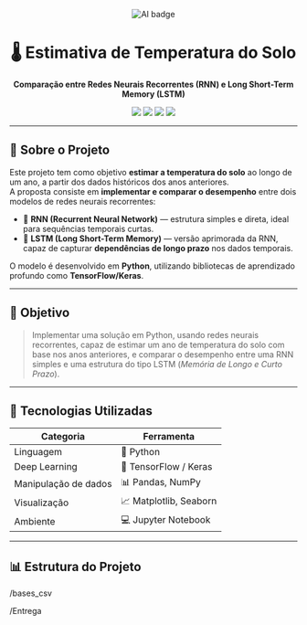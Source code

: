 <!-- Ícone ou pequeno "favicon" -->
<p align="center">
  <img src="https://img.shields.io/badge/AI-Exploration-6DD3B6?logo=ai&logoColor=white" alt="AI badge">
</p>

<h1 align="center">🌡️ Estimativa de Temperatura do Solo</h1>

<p align="center">
  <b>Comparação entre Redes Neurais Recorrentes (RNN) e Long Short-Term Memory (LSTM)</b>
</p>

<p align="center">
  <img src="https://img.shields.io/badge/Python-3.10+-blue?logo=python&logoColor=white">
  <img src="https://img.shields.io/badge/TensorFlow-orange?logo=tensorflow&logoColor=white">
  <img src="https://img.shields.io/badge/Google_Colab-F9AB00?logo=googlecolab&logoColor=white">
  <img src="https://img.shields.io/badge/Deep_Learning-brightgreen?logo=keras&logoColor=white">
</p>

---

## 🧠 Sobre o Projeto

Este projeto tem como objetivo **estimar a temperatura do solo** ao longo de um ano, a partir dos dados históricos dos anos anteriores.  
A proposta consiste em **implementar e comparar o desempenho** entre dois modelos de redes neurais recorrentes:

- 🔁 **RNN (Recurrent Neural Network)** — estrutura simples e direta, ideal para sequências temporais curtas.  
- 🧩 **LSTM (Long Short-Term Memory)** — versão aprimorada da RNN, capaz de capturar **dependências de longo prazo** nos dados temporais.

O modelo é desenvolvido em **Python**, utilizando bibliotecas de aprendizado profundo como **TensorFlow/Keras**.

---

## 🎯 Objetivo

> Implementar uma solução em Python, usando redes neurais recorrentes, capaz de estimar um ano de temperatura do solo com base nos anos anteriores, e comparar o desempenho entre uma RNN simples e uma estrutura do tipo LSTM (*Memória de Longo e Curto Prazo*).

---

## 🧰 Tecnologias Utilizadas

| Categoria | Ferramenta |
|------------|-------------|
| Linguagem | 🐍 Python |
| Deep Learning | 🧠 TensorFlow / Keras |
| Manipulação de dados | 📊 Pandas, NumPy |
| Visualização | 📈 Matplotlib, Seaborn |
| Ambiente | 💻 Jupyter Notebook |

---

## 📊 Estrutura do Projeto

<p>
/bases_csv
</p>
/Entrega

